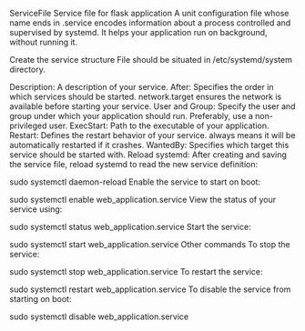 ServiceFile
Service file for flask application A unit configuration file whose name ends in .service encodes information about a process controlled and supervised by systemd. It helps your application run on background, without running it.

Create the service structure
File should be situated in /etc/systemd/system directory.

Description:
A description of your service.
After:
Specifies the order in which services should be started. network.target ensures the network is available before starting your service.
User and Group:
Specify the user and group under which your application should run. Preferably, use a non-privileged user.
ExecStart:
Path to the executable of your application.
Restart:
Defines the restart behavior of your service. always means it will be automatically restarted if it crashes.
WantedBy:
Specifies which target this service should be started with.
Reload systemd:
After creating and saving the service file, reload systemd to read the new service definition:

sudo systemctl daemon-reload
Enable the service to start on boot:

sudo systemctl enable web_application.service
View the status of your service using:

sudo systemctl status web_application.service
Start the service:

sudo systemctl start web_application.service
Other commands
To stop the service:

sudo systemctl stop web_application.service
To restart the service:

sudo systemctl restart web_application.service
To disable the service from starting on boot:

sudo systemctl disable web_application.service

